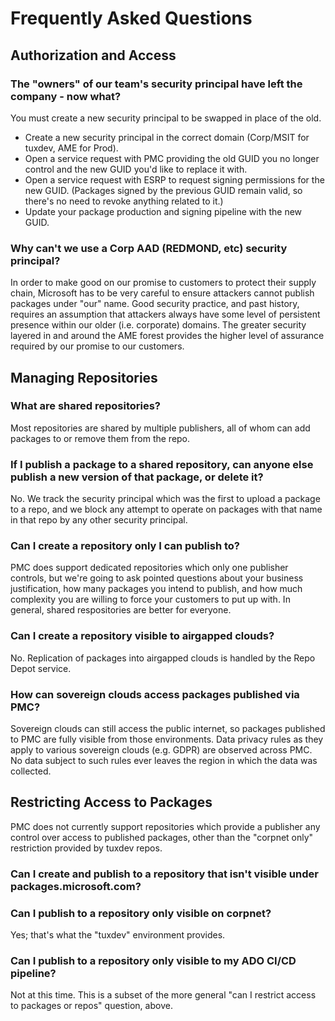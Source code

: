 # Frequently Asked Questions

## Authorization and Access

### The "owners" of our team's security principal have left the company - now what?

You must create a new security principal to be swapped in place of the old.

- Create a new security principal in the correct domain (Corp/MSIT for tuxdev, AME for Prod).
- Open a service request with PMC providing the old GUID you no longer control and the new GUID you'd like to replace it with.
- Open a service request with ESRP to request signing permissions for the new GUID. (Packages signed by the previous GUID remain valid, so there's no need to revoke anything related to it.)
- Update your package production and signing pipeline with the new GUID. 

### Why can't we use a Corp AAD (REDMOND, etc) security principal?

In order to make good on our promise to customers to protect their supply chain, Microsoft has to be very careful to ensure attackers cannot publish packages under "our" name.
Good security practice, and past history, requires an assumption that attackers always have some level of persistent presence within our older (i.e. corporate) domains.
The greater security layered in and around the AME forest provides the higher level of assurance required by our promise to our customers.

## Managing Repositories

### What are shared repositories?

Most repositories are shared by multiple publishers, all of whom can add packages to or remove them from the repo.

### If I publish a package to a shared repository, can anyone else publish a new version of that package, or delete it?

No. We track the security principal which was the first to upload a package to a repo, and we block any attempt to operate on packages with that name in that repo by any other security principal.

### Can I create a repository only I can publish to?

PMC does support dedicated repositories which only one publisher controls, but we're going to ask pointed questions about your business justification, how many packages you intend to publish, and how much complexity you are willing to force your customers to put up with. In general, shared respositories are better for everyone.

### Can I create a repository visible to airgapped clouds?

No. Replication of packages into airgapped clouds is handled by the Repo Depot service.

### How can sovereign clouds access packages published via PMC?

Sovereign clouds can still access the public internet, so packages published to PMC are fully visible from those environments.
Data privacy rules as they apply to various sovereign clouds (e.g. GDPR) are observed across PMC. No data subject to such rules ever leaves the region in which the data was collected.

## Restricting Access to Packages

PMC does not currently support repositories which provide a publisher any control over access to published packages, other than the "corpnet only" restriction provided by tuxdev repos.

### Can I create and publish to a repository that isn't visible under packages.microsoft.com?

### Can I publish to a repository only visible on corpnet?

Yes; that's what the "tuxdev" environment provides.

### Can I publish to a repository only visible to my ADO CI/CD pipeline?

Not at this time. This is a subset of the more general "can I restrict access to packages or repos" question, above.
